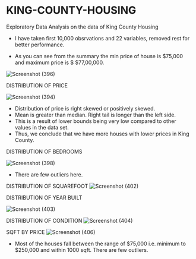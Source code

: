 # KING-COUNTY-HOUSING
Exploratory Data Analysis on the data of King County Housing

- I have taken first 10,000 obsrvations and 22 variables, removed rest for better performance.

- As you can see from the summary the min price of house is $75,000 and maximum price is $ $77,00,000.


![Screenshot (396)](https://user-images.githubusercontent.com/61165633/86880265-5bc31280-c0a1-11ea-96fc-fdf5976272f0.png)


DISTRIBUTION OF PRICE

![Screenshot (394)](https://user-images.githubusercontent.com/61165633/86878745-7b0c7080-c09e-11ea-8700-ddfd2125ec12.png)

- Distribution of price is right skewed or positively skewed. 
- Mean is greater than median. Right tail is longer than the left side.
- This is a result of lower bounds being very low compared to other values in the data  set.
- Thus, we conclude that we have more houses with lower prices in King County.


 DISTRIBUTION OF BEDROOMS
 
![Screenshot (398)](https://user-images.githubusercontent.com/61165633/86879952-d8a1bc80-c0a0-11ea-84a1-c87cdd8b28cb.png)

- There are few outliers here.

DISTRIBUTION OF SQUAREFOOT
![Screenshot (402)](https://user-images.githubusercontent.com/61165633/86880977-5e723780-c0a2-11ea-8e6f-a9c765a7e7af.png)

DISTRIBUTION OF YEAR BUILT

![Screenshot (403)](https://user-images.githubusercontent.com/61165633/86880986-63cf8200-c0a2-11ea-8998-e9ce42821181.png)

DISTRIBUTION OF CONDITION
![Screenshot (404)](https://user-images.githubusercontent.com/61165633/86880995-67630900-c0a2-11ea-9a26-e8e830d84e50.png)



SQFT BY PRICE
![Screenshot (406)](https://user-images.githubusercontent.com/61165633/86881355-06880080-c0a3-11ea-805b-2cf24eeda0fe.png)
- Most of the houses fall between the range of $75,000 i.e. minimum to $250,000 and within 1000 sqft. There are few outliers.

